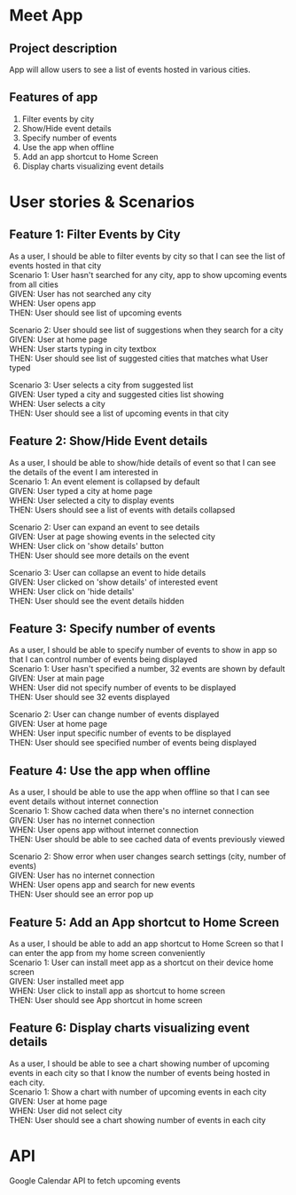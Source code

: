 # Meet App  
## Project description  
App will allow users to see a list of events hosted in various cities.  

## Features of app  
1) Filter events by city  
2) Show/Hide event details  
3) Specify number of events  
4) Use the app when offline  
5) Add an app shortcut to Home Screen  
6) Display charts visualizing event details  

# User stories & Scenarios  
## Feature 1: Filter Events by City  
As a user, I should be able to filter events by city so that I can see the list of events hosted in that city  
Scenario 1: User hasn't searched for any city, app to show upcoming events from all cities  
GIVEN: User has not searched any city  
WHEN: User opens app  
THEN: User should see list of upcoming events  
  
Scenario 2: User should see list of suggestions when they search for a city  
GIVEN: User at home page  
WHEN: User starts typing in city textbox  
THEN: User should see list of suggested cities that matches what User typed  
  
Scenario 3: User selects a city from suggested list   
GIVEN: User typed a city and suggested cities list showing   
WHEN: User selects a city   
THEN: User should see a list of upcoming events in that city  

## Feature 2: Show/Hide Event details  
As a user, I should be able to show/hide details of event so that I can see the details of the event I am interested in  
Scenario 1: An event element is collapsed by default  
GIVEN: User typed a city at home page  
WHEN: User selected a city to display events  
THEN: Users should see a list of events with details collapsed  
  
Scenario 2: User can expand an event to see details  
GIVEN: User at page showing events in the selected city  
WHEN: User click on 'show details' button  
THEN: User should see more details on the event  
  
Scenario 3: User can collapse an event to hide details  
GIVEN: User clicked on 'show details' of interested event  
WHEN: User click on 'hide details'   
THEN: User should see the event details hidden  
   
## Feature 3: Specify number of events  
As a user, I should be able to specify number of events to show in app so that I can control number of events being displayed   
Scenario 1: User hasn't specified a number, 32 events are shown by default  
GIVEN: User at main page  
WHEN: User did not specify number of events to be displayed  
THEN: User should see 32 events displayed  
  
Scenario 2: User can change number of events displayed  
GIVEN: User at home page  
WHEN: User input specific number of events to be displayed  
THEN: User should see specified number of events being displayed  
  
## Feature 4: Use the app when offline  
As a user, I should be able to use the app when offline so that I can see event details without internet connection  
Scenario 1: Show cached data when there's no internet connection  
GIVEN: User has no internet connection  
WHEN: User opens app without internet connection  
THEN: User should be able to see cached data of events previously viewed   
  
Scenario 2: Show error when user changes search settings (city, number of events)  
GIVEN: User has no internet connection  
WHEN: User opens app and search for new events  
THEN: User should see an error pop up   
  
## Feature 5: Add an App shortcut to Home Screen
As a user, I should be able to add an app shortcut to Home Screen so that I can enter the app from my home screen conveniently  
Scenario 1: User can install meet app as a shortcut on their device home screen  
GIVEN: User installed meet app  
WHEN: User click to install app as shortcut to home screen   
THEN: User should see App shortcut in home screen  
   
## Feature 6: Display charts visualizing event details  
As a user, I should be able to see a chart showing number of upcoming events in each city so that I know the number of events being hosted in each city.  
Scenario 1: Show a chart with number of upcoming events in each city  
GIVEN: User at home page  
WHEN: User did not select city  
THEN: User should see a chart showing number of events in each city  
  
# API   
Google Calendar API to fetch upcoming events   

